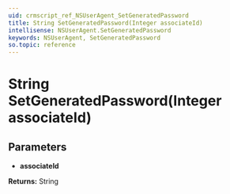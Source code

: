 ```yaml
---
uid: crmscript_ref_NSUserAgent_SetGeneratedPassword
title: String SetGeneratedPassword(Integer associateId)
intellisense: NSUserAgent.SetGeneratedPassword
keywords: NSUserAgent, SetGeneratedPassword
so.topic: reference
---
```


# String SetGeneratedPassword(Integer associateId)

## Parameters

* **associateId** 

**Returns:** String
